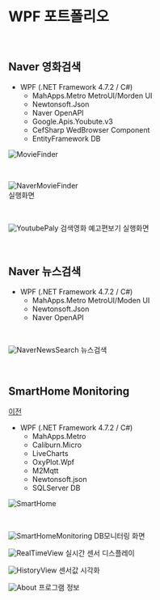 # WPF 포트폴리오

<br/>

## Naver 영화검색
- WPF (.NET Framework 4.7.2 / C#)
  - MahApps.Metro MetroUI/Morden UI
  - Newtonsoft.Json
  - Naver OpenAPI
  - Google.Apis.Youbute.v3
  - CefSharp WedBrowser Component
  - EntityFramework DB

![MovieFinder](https://raw.githubusercontent.com/lmrang/StudyWPF/main/capture/MovieFinder.gif)


<br/>

  ![NaverMovieFinder](https://github.com/lmrang/StudyWPF/blob/main/capture/KakaoTalk_20220602_171750721.png?raw=true)  
  실행화면

<br/>

  ![YoutubePaly](https://github.com/lmrang/StudyWPF/blob/main/capture/trailer.JPG?raw=true)
  검색영화 예고편보기 실행화면



<br/>

## Naver 뉴스검색
- WPF (.NET Framework 4.7.2 / C#)
  - MahApps.Metro MetroUI/Moden UI
  - Newtonsoft.Json
  - Naver OpenAPI

<br/>

![NaverNewsSearch](https://github.com/lmrang/StudyWPF/blob/main/capture/NewsLink.JPG?raw=true)
뉴스검색

<br/>

## SmartHome Monitoring
[이전](https://github.com/lmrang/StudyWPF)
- WPF (.NET Framework 4.7.2 / C#)
  - MahApps.Metro
  - Caliburn.Micro
  - LiveCharts
  - OxyPlot.Wpf
  - M2Mqtt
  - Newtonsoft.json
  - SQLServer DB

![SmartHome](https://raw.githubusercontent.com/lmrang/StudyWPF/main/capture/SmartHome.gif)

<br/>

![SmartHomeMonitoring](https://raw.githubusercontent.com/lmrang/StudyWPF/main/capture/smarthome.JPG)
 DB모니터링 화면
 
 
![RealTimeView](https://raw.githubusercontent.com/lmrang/StudyWPF/main/capture/realtime.JPG)
 실시간 센서 디스플레이
 
![HistoryView](https://raw.githubusercontent.com/lmrang/StudyWPF/main/capture/History.JPG)
센서값 시각화

![About](https://raw.githubusercontent.com/lmrang/StudyWPF/main/capture/about.JPG)
 프로그램 정보

<br/>
